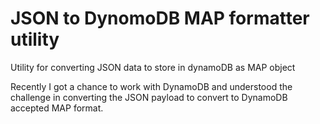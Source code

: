 # JSON to DynomoDB MAP formatter utility
Utility for converting JSON data to store in dynamoDB as MAP object

Recently I got a chance to work with DynamoDB and understood the challenge in converting the JSON payload to convert to DynamoDB accepted MAP format.


